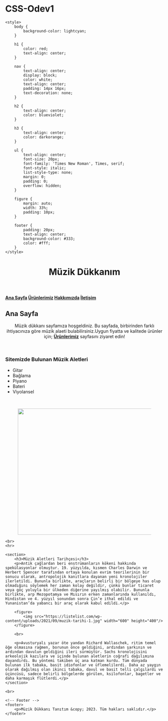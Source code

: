 # CSS-Odev1
<!DOCTYPE html>
<html lang="tr">
<head>
    <meta charset="UTF-8">
    <meta http-equiv="X-UA-Compatible" content="IE=edge">
    <meta name="viewport" content="width=device-width, initial-scale=1.0">
    <title>Müzik Dükkanım</title>

    <style>
        body {
            background-color: lightcyan;
        }

        h1 {
            color: red;
            text-align: center;
        }

        nav {
            text-align: center;
            display: block;
            color: white;
            text-align: center;
            padding: 14px 16px;
            text-decoration: none;
        }

        h2 {
            text-align: center;
            color: blueviolet;
        }

        h3 {
            text-align: center;
            color: darkorange;
        }

        ul {
            text-align: center;
            font-size: 20px;
            font-family: 'Times New Roman', Times, serif;
            font-style: italic;
            list-style-type: none;
            margin: 0;
            padding: 0;
            overflow: hidden;
        }

        figure {
            margin: auto;
            width: 33%;
            padding: 10px;
        }

        footer {
            padding: 20px;
            text-align: center;
            background-color: #333;
            color: #fff;
        }
    </style>
</head>

<body>
    <!-- Header -->
    <header>
        <h1> Müzik Dükkanım </h1>
    </header>
    <!-- Navbar -->
    <nav>
        <b>
        <a href="CSS_Ödev1.html">Ana Sayfa</a>
        <a href="Ürünlerimiz.html">Ürünlerimiz</a>
        <a href="Hakkımızda.html">Hakkımızda</a>
        <a href="İletişim.html">İletişim</a>
    </b>
    </nav>
    <!-- Ana Sayfa -->
    <!-- Section -->
    <section>
        <h2> Ana Sayfa </h2>
        <p style="text-align: center;">Müzik dükkanı sayfamıza hoşgeldiniz. Bu sayfada, birbirinden farklı ihtiyacınıza göre müzik alaeti bulabilirsiniz.Uygun fiyatta ve kalitede ürünler için; <b><a href="Ürünlerimiz.html">Ürünlerimiz</a></b> sayfasını ziyaret edin!</p>
        <br>
        <h3> Sitemizde Bulunan Müzik Aletleri</h3>
        <ul>
            <li>Gitar</li>
            <li>Bağlama</li>
            <li>Piyano</li>
            <li>Bateri</li>
            <li>Viyolansel</li>
        </ul>
        <br>
        <figure>
            <img src="https://i.ytimg.com/vi/9ss4ux9hDsI/maxresdefault.jpg" width="600" height="400"/>
        </figure>
    </section>

    <br>
    <hr>

    <section>
        <h3>Müzik Aletleri Tarihçesi</h3>
        <p>Antik çağlardan beri enstrümanların kökeni hakkında spekülasyonlar olmuştur. 19. yüzyılda, kısmen Charles Darwin ve Herbert Spencer tarafından ortaya konulan evrim teorilerinin bir sonucu olarak, antropolojik kanıtlara dayanan yeni kronolojiler ilerletildi. Bununla birlikte, araçların belirli bir bölgeye has olup olmadığını söylemek her zaman kolay değildir, çünkü bunlar ticaret veya göç yoluyla bir ülkeden diğerine yayılmış olabilir. Bununla birlikte, arp Mezopotamya ve Mısırın erken zamanlarında kullanıldı, Hindistan ve 4. yüzyıl sonundan sonra Çin’e ithal edildi ve Yunanistan’da yabancı bir araç olarak kabul edildi.</p>

        <figure>
            <img src="https://listelist.com/wp-content/uploads/2021/09/muzik-tarihi-1.jpg" width="600" height="400"/>
        </figure>

        <br>

        <p>Avusturyalı yazar öte yandan Richard Wallaschek, ritim temel öğe olmasına rağmen, borunun önce geldiğini, ardından şarkının ve ardından davulun geldiğini ileri sürmüştür. Sachs kronolojisini arkeolojik kazılara ve içinde bulunan aletlerin coğrafi dağılımına dayandırdı. Bu yöntemi takiben üç ana katman kurdu. Tüm dünyada bulunan ilk tabaka, basit idiofonlar ve üflemelilerdi. Daha az yaygın olarak dağılmış olan ikinci tabaka, davul ve basit telli çalgılardı ve üçüncüsü, sadece belirli bölgelerde görülen, ksilofonlar, bagetler ve daha karmaşık flütlerdi.</p>
    </section>

    <br>

    <!-- Footer -->
    <footer>
        <p>Müzik Dükkanı Tanıtım &copy; 2023. Tüm hakları saklıdır.</p>
    </footer>

</body>
</html>
